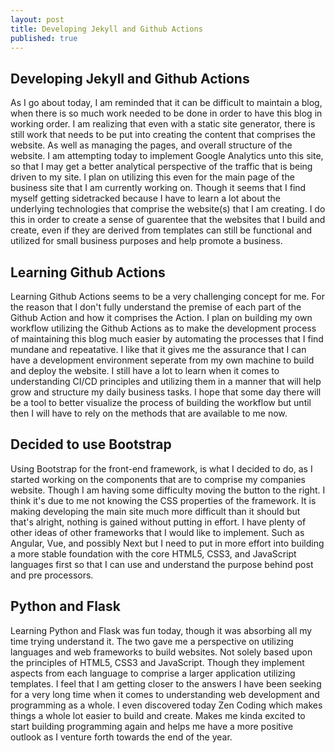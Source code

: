 ```yaml
---
layout: post
title: Developing Jekyll and Github Actions
published: true
---
```

## Developing Jekyll and Github Actions

As I go about today, I am reminded that it can be difficult to maintain a blog, when there is so much work needed to be done in order to have this blog in working order. I am realizing that even with a static site generator, there is still work that needs to be put into creating the content that comprises the website. As well as managing the pages, and overall structure of the website. I am attempting today to implement Google Analytics unto this site, so that I may get a better analytical perspective of the traffic that is being driven to my site. I plan on utilizing this even for the main page of the business site that I am currently working on. Though it seems that I find myself getting sidetracked because I have to learn a lot about the underlying technologies that comprise the website(s) that I am creating. I do this in order to create a sense of guarentee that the websites that I build and create, even if they are derived from templates can still be functional and utilized for small business purposes and help promote a business.

## Learning Github Actions

Learning Github Actions seems to be a very challenging concept for me. For the reason that I don't fully understand the premise of each part of the Github Action and how it comprises the Action. I plan on building my own workflow utilizing the Github Actions as to make the development process of maintaining this blog much easier by automating the processes that I find mundane and repeatative. I like that it gives me the assurance that I can have a development environment seperate from my own machine to build and deploy the website. I still have a lot to learn when it comes to understanding CI/CD principles and utilizing them in a manner that will help grow and structure my daily business tasks. I hope that some day there will be a tool to better visualize the process of building the workflow but until then I will have to rely on the methods that are available to me now. 

## Decided to use Bootstrap

Using Bootstrap for the front-end framework, is what I decided to do, as I started working on the components that are to comprise my companies website. Though I am having some difficulty moving the button to the right. I think it's due to me not knowing the CSS properties of the framework. It is making developing the main site much more difficult than it should but that's alright, nothing is gained without putting in effort. I have plenty of other ideas of other frameworks that I would like to implement. Such as Angular, Vue, and possibly Next but I need to put in more effort into building a more stable foundation with the core HTML5, CSS3, and JavaScript languages first so that I can use and understand the purpose behind post and pre processors.

## Python and Flask

Learning Python and Flask was fun today, though it was absorbing all my time trying understand it. The two gave me a perspective on utilizing languages and web frameworks to build websites. Not solely based upon the principles of HTML5, CSS3 and JavaScript. Though they implement aspects from each language to comprise a larger application utilizing templates. I feel that I am getting closer to the answers I have been seeking for a very long time when it comes to understanding web development and programming as a whole. I even discovered today Zen Coding which makes things a whole lot easier to build and create. Makes me kinda excited to start building programming again and helps me have a more positive outlook as I venture forth towards the end of the year.

